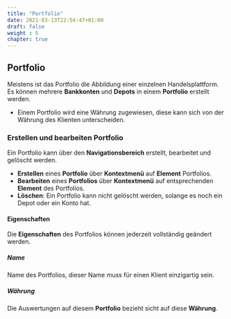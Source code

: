 ```yaml
---
title: "Portfolio"
date: 2021-03-13T22:54:47+01:00
draft: false
weight : 5
chapter: true
---
```

## Portfolio
Meistens ist das Portfolio die Abbildung einer einzelnen Handelsplattform. Es können mehrere **Bankkonten** und **Depots** in einem **Portfolio** erstellt werden. 
+ Einem Portfolio wird eine Währung zugewiesen, diese kann sich von der Währung des Klienten unterscheiden. 

### Erstellen und bearbeiten Portfolio
Ein Portfolio kann über den **Navigationsbereich** erstellt, bearbeitet und gelöscht werden.
+ **Erstellen** eines **Portfolio** über **Kontextmenü** auf **Element** Portfolios.
+ **Bearbeiten** eines **Portfolios** über **Kontextmenü** auf entsprechenden **Element** des Portfolios.
+ **Löschen**: Ein Portfolio kann nicht gelöscht werden, solange es noch ein Depot oder ein Konto hat.

#### Eigenschaften
Die **Eigenschaften** des Portfolios können jederzeit vollständig geändert werden.
##### Name
Name des Portfolios, dieser Name muss für einen Klient einzigartig sein.
##### Währung
Die Auswertungen auf diesem **Portfolio** bezieht sicht auf diese **Währung**.